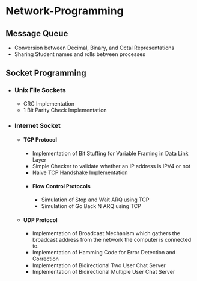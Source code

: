 # Network-Programming
## Message Queue
* Conversion between Decimal, Binary, and Octal Representations
* Sharing Student names and rolls between processes
## Socket Programming
* ### Unix File Sockets
    * CRC Implementation
    * 1 Bit Parity Check Implementation
* ### Internet Socket
    * #### TCP Protocol
        * Implementation of Bit Stuffing for Variable Framing in Data Link Layer
        * Simple Checker to validate whether an IP address is IPV4 or not
        * Naive TCP Handshake Implementation
        * #### Flow Control Protocols
             * Simulation of Stop and Wait ARQ using TCP
             * Simulation of Go Back N ARQ using TCP
    * #### UDP Protocol
        * Implementation of Broadcast Mechanism which gathers the broadcast address from the network the computer is connected to.
        * Implementation of Hamming Code for Error Detection and Correction
        * Implementation of Bidirectional Two User Chat Server
        * Implementation of Bidirectional Multiple User Chat Server
